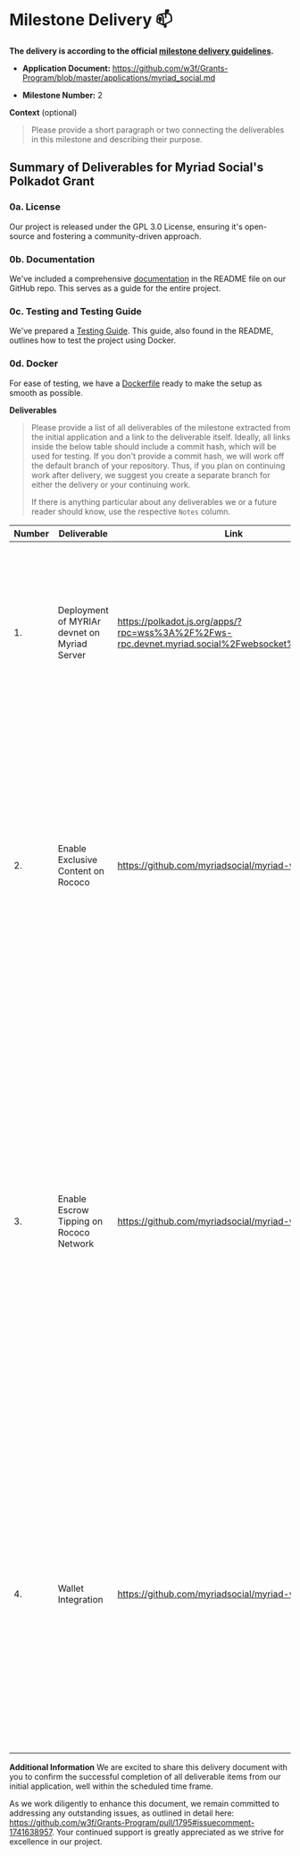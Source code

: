 
# Milestone Delivery :mailbox:


**The delivery is according to the official [milestone delivery guidelines](https://github.com/w3f/Grants-Program/blob/master/docs/Support%20Docs/milestone-deliverables-guidelines.md).**  

* **Application Document:** https://github.com/w3f/Grants-Program/blob/master/applications/myriad_social.md



* **Milestone Number:** 2 

**Context** (optional)
> Please provide a short paragraph or two connecting the deliverables in this milestone and describing their purpose.
## Summary of Deliverables for Myriad Social's Polkadot Grant

### 0a. License
Our project is released under the GPL 3.0 License, ensuring it's open-source and fostering a community-driven approach.

### 0b. Documentation
We've included a comprehensive [documentation](https://github.com/myriadsocial/myriad-web/blob/main/docs/milestone-2-documentation.md) in the README file on our GitHub repo. This serves as a guide for the entire project.

### 0c. Testing and Testing Guide
We've prepared a [Testing Guide](https://github.com/myriadsocial/myriad-web/blob/main/docs/milestone-2-testing-guide.md). This guide, also found in the README, outlines how to test the project using Docker. 

### 0d. Docker
For ease of testing, we have a [Dockerfile](https://github.com/myriadsocial/myriad-node-parachain/blob/main/Dockerfile) ready to make the setup as smooth as possible.


**Deliverables**
> Please provide a list of all deliverables of the milestone extracted from the initial application and a link to the deliverable itself. Ideally, all links inside the below table should include a commit hash, which will be used for testing. If you don't provide a commit hash, we will work off the default branch of your repository. Thus, if you plan on continuing work after delivery, we suggest you create a separate branch for either the delivery or your continuing work. 
> 
> If there is anything particular about any deliverables we or a future reader should know, use the respective `Notes` column.

| Number | Deliverable | Link | Notes |
| ------------- | ------------- | ------------- |------------- |
| 1.  | Deployment of MYRIAr devnet on Myriad Server | https://polkadot.js.org/apps/?rpc=wss%3A%2F%2Fws-rpc.devnet.myriad.social%2Fwebsocket%2F#/explorer | We have successfully launched a development network by creating a replica of the current Rococo testnet environment, mirroring the Parachain of the Myriad Social application. | 
| 2.  | Enable Exclusive Content on Rococo | https://github.com/myriadsocial/myriad-web | We have enabled the exclusive content feature using MYRIAr on Rococo Network for the Myriad testnet application. ![Enable Exclusive Content on Rococo](https://raw.githubusercontent.com/myriadsocial/myriad-web/main/docs/exclusive-content-escrow.png "Enable Exclusive Content on Rococo") This allows creators to monetize their content directly within the platform via the Rococo Testnet. | 
| 3.  | Enable Escrow Tipping on Rococo Network | https://github.com/myriadsocial/myriad-web | We have enabled the ability to tip with MYRIAr to other users on Rococo Network. ![Enable Escrow Tipping on Rococo Network](https://raw.githubusercontent.com/myriadsocial/myriad-web/main/docs/send-tip-myriar.png "Enable Escrow Tipping on Rococo Network") If the recipient user has no wallet connected with their account, the tipped currency will be stored in an escrow account and retrieved by the recipient once they have connected it. This ensures that tips are recovered and incentivizes users to use the wallet feature. | 
| 4.  | Wallet Integration | https://github.com/myriadsocial/myriad-web | ![Wallet Integration](https://raw.githubusercontent.com/myriadsocial/myriad-web/main/docs/wallet-integration-selection.png "Wallet Integration") Seamlessly switch and manage your assets across multiple blockchains. ![Wallet Integration 2](https://raw.githubusercontent.com/myriadsocial/myriad-web/main/docs/wallet-integration-selection-2.png "Wallet Integration 2") Our platform now supports diverse networks, including Myriad Rococo, Myriad Octopus, Debio, Kusama, and NEAR, creating a multi-chain wallet experience. |

**Additional Information**
We are excited to share this delivery document with you to confirm the successful completion of all deliverable items from our initial application, well within the scheduled time frame.

As we work diligently to enhance this document, we remain committed to addressing any outstanding issues, as outlined in detail here: https://github.com/w3f/Grants-Program/pull/1795#issuecomment-1741638957. Your continued support is greatly appreciated as we strive for excellence in our project.







